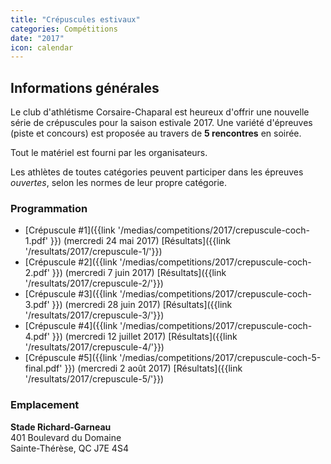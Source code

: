 ```yaml
---
title: "Crépuscules estivaux"
categories: Compétitions
date: "2017"
icon: calendar
---
```


## Informations générales

Le club d'athlétisme Corsaire-Chaparal est heureux d'offrir une nouvelle série de crépuscules pour la saison estivale 2017. Une variété d'épreuves (piste et concours) est proposée au travers de **5 rencontres** en soirée.

Tout le matériel est fourni par les organisateurs.

Les athlètes de toutes catégories peuvent participer dans les épreuves _ouvertes_, selon les normes de leur propre catégorie.

### Programmation

* [Crépuscule #1]({{link '/medias/competitions/2017/crepuscule-coch-1.pdf' }}) (mercredi 24 mai 2017) [Résultats]({{link '/resultats/2017/crepuscule-1/'}})
* [Crépuscule #2]({{link '/medias/competitions/2017/crepuscule-coch-2.pdf' }}) (mercredi 7 juin 2017) [Résultats]({{link '/resultats/2017/crepuscule-2/'}})
* [Crépuscule #3]({{link '/medias/competitions/2017/crepuscule-coch-3.pdf' }}) (mercredi 28 juin 2017) [Résultats]({{link '/resultats/2017/crepuscule-3/'}})
* [Crépuscule #4]({{link '/medias/competitions/2017/crepuscule-coch-4.pdf' }}) (mercredi 12 juillet 2017) [Résultats]({{link '/resultats/2017/crepuscule-4/'}})
* [Crépuscule #5]({{link '/medias/competitions/2017/crepuscule-coch-5-final.pdf' }}) (mercredi 2 août 2017) [Résultats]({{link '/resultats/2017/crepuscule-5/'}})

### Emplacement

**Stade Richard-Garneau**  
401 Boulevard du Domaine  
Sainte-Thérèse, QC J7E 4S4

